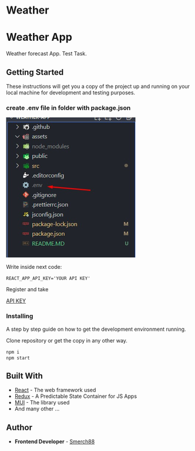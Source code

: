 # Weather

<h1>Weather App</h1>

<p>Weather forecast App. Test Task.</p>

<h2>Getting Started</h2>

<p>These instructions will get you a copy of the project up and running on your local machine for development and testing purposes.</p>

<h3>create .env file in folder with package.json </h3>

![Creating dotenv file](./assets/dotenv.jpg)

<p>Write inside next code:</p>

<pre>
<code>REACT_APP_API_KEY='YOUR API KEY'</code>
</pre>

<p>Register and take</p>
<a href="https://home.openweathermap.org/">API KEY</a>

<h3>Installing</h3>

<p>A step by step guide on how to get the development environment running.</p>

<p>Clone repository or get the copy in any other way.</p>

<pre>
<code>npm i</code>
<code>npm start</code>
</pre>

<h2>Built With</h2>

<ul>
  <li><a href="https://reactjs.org/e">React</a> - The web framework used</li>
  <li><a href="https://redux.js.org/">Redux</a> - A Predictable State Container for JS Apps</li>
  <li><a href="https://mui.com/">MUI</a> - The library used</li>
  <li> And many other ...</li>
</ul>

<h2>Author</h2>

<ul>
  <li><strong>Frontend Developer</strong> - <a href="https://github.com/smerch88">Smerch88</a></li>
</ul>
